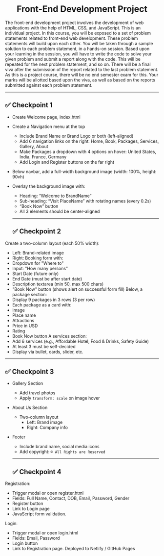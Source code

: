 <h1 align="center">Front-End Development Project</h1>
The front-end development project involves the development of web applications with the help of HTML, CSS, and JavaScript. This is an individual project.
In this course, you will be exposed to a set of problem statements related to front-end web development. These problem statements will build upon each other. You will be taken through a sample solution to each problem statement, in a hands-on session.
Based upon your learning in the session, you will have to write the code to solve your given problem and submit a report along with the code. This will be repeated for the next problem statement, and so on.
There will be a final viva after the submission of the report related to the last problem statement.
As this is a project course, there will be no end semester exam for this. Your marks will be allotted based upon the viva, as well as based on the reports submitted against each problem statement.

-------------------------------------------------------------------------------------------------------------------------------------------

## ✅ Checkpoint 1
- Create Welcome page, index.html 
- Create a Navigation menu at the top 
  - Include Brand Name or Brand Logo or both (left-aligned) 
  - Add 6 navigation links on the right: Home, Book, Packages, Services, Gallery, About 
  - Make Packages a dropdown with 4 options on hover: United States, India, France, Germany
  - Add Login and Register buttons on the far right
- Below navbar, add a full-width background image (width: 100%, height: 90vh) 
- Overlay the background image with:
  - Heading: “Welcome to BrandName” 
  - Sub-heading: “Visit PlaceName” with rotating names (every 0.2s)
  - “Book Now” button
  - All 3 elements should be center-aligned
  
  -----------------------------------------------------------------------------------------------------------------------------------------
 
  ## ✅ Checkpoint 2
 Create a two-column layout (each 50% width):
 - Left: Brand-related image
 - Right: Booking form with:
 - Dropdown for "Where to"
 - Input: "How many persons"
 - Start Date (future only)
 - End Date (must be after start date)
 - Description textarea (min 50, max 500 chars)
 - "Book Now" button (shows alert on successful form fill)
 Below, a package section:
 - Display 9 packages in 3 rows (3 per row)
 - Each package as a card with:
 - Image
 - Place name
 - Attractions
 - Price in USD
 - Rating
 - Book Now button
 A services section:
 - Add 6 services (e.g., Affordable Hotel, Food & Drinks, Safety Guide)
 - At least 3 must be self-decided
 - Display via bullet, cards, slider, etc.
 
 ------------------------------------------------------------------------------------------------------------------------------------------

 ## ✅ Checkpoint 3
- Gallery Section
  - Add travel photos
  - Apply `transform: scale` on image hover
- About Us Section
  - Two-column layout
    - Left: Brand image
    - Right: Company info
- Footer
  - Include brand name, social media icons
  - Add copyright: `© All Rights are Reserved`
  
  -----------------------------------------------------------------------------------------------------------------------------------------
 
  ## ✅ Checkpoint 4
Registration:
   - Trigger modal or open register.html
   - Fields: Full Name, Contact, DOB, Email, Password, Gender
   - Register button
   - Link to Login page
   - JavaScript form validation.

 Login:
   - Trigger modal or open login.html
   - Fields: Email, Password
   - Login button
   - Link to Registration page.
Deployed to Netlify / GitHub Pages

